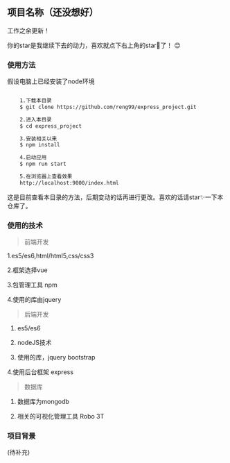 ## 项目名称（还没想好）

工作之余更新！

你的star是我继续下去的动力，喜欢就点下右上角的star🌟了！ :blush:

### 使用方法

假设电脑上已经安装了node环境

```bash

    1.下载本目录
    $ git clone https://github.com/reng99/express_project.git

    2.进入本目录
    $ cd express_project

    3.安装相关以来
    $ npm install

    4.启动应用
    $ npm run start

    5.在浏览器上查看效果
    http://localhost:9000/index.html


```

这是目前查看本目录的方法，后期变动的话再进行更改。喜欢的话请star✨一下本仓库了。

### 使用的技术

> 前端开发

1.es5/es6,html/html5,css/css3

2.框架选择vue

3.包管理工具  npm

4.使用的库由jquery

> 后端开发

1. es5/es6

2. nodeJS技术

3. 使用的库，jquery bootstrap

4.使用后台框架 express

> 数据库

1. 数据库为mongodb

2. 相关的可视化管理工具 Robo 3T


### 项目背景

(待补充)

